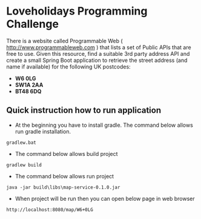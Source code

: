 # Loveholidays Programming Challenge

There is a website called Programmable Web ( http://www.programmableweb.com ) that lists a set of Public
APIs that are free to use. Given this resource, find a suitable 3rd party address API and create a small Spring
Boot application to retrieve the street address (and name if available) for the following UK postcodes:

* **W6 0LG**
* **SW1A 2AA**
* **BT48 6DQ**

## Quick instruction how to run application

* At the beginning you have to install gradle. The command below allows run gradle installation.

`gradlew.bat`

* The command below allows build project

`gradlew build`

* The command below allows run project

`java -jar build\libs\map-service-0.1.0.jar`

* When project will be run then you can open below page in web browser
 
`http://localhost:8080/map/W6+0LG`

